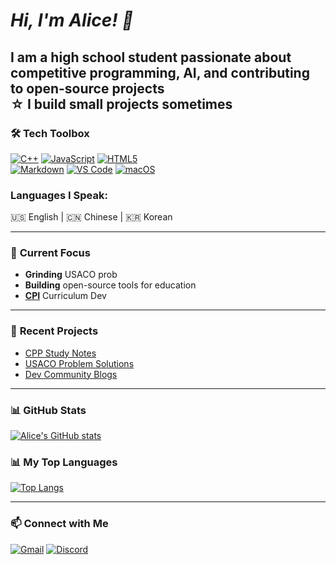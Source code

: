 # *Hi, I'm Alice! 👋*
I am a high school student passionate about competitive programming, AI, and contributing to open-source projects \
☆ I build small projects sometimes
---

### 🛠️ **Tech Toolbox**
[![C++](https://img.shields.io/badge/-C++-00599C?style=flat&logo=c%2B%2B&logoColor=white)](https://isocpp.org/)
[![JavaScript](https://img.shields.io/badge/-JavaScript-F7DF1E?style=flat&logo=javascript&logoColor=black)](https://developer.mozilla.org/en-US/docs/Web/JavaScript)
[![HTML5](https://img.shields.io/badge/-HTML-E34F26?style=flat&logo=html5&logoColor=white)](https://developer.mozilla.org/en-US/docs/Web/HTML)  
[![Markdown](https://img.shields.io/badge/-Markdown-000000?style=flat&logo=markdown&logoColor=white)](https://www.markdownguide.org/)
[![VS Code](https://img.shields.io/badge/-VS%20Code-007ACC?style=flat&logo=visual-studio-code&logoColor=white)](https://code.visualstudio.com/)
[![macOS](https://img.shields.io/badge/-macOS-000000?style=flat&logo=apple&logoColor=white)](https://developer.apple.com/macos/)

### **Languages I Speak**:  

🇺🇸 English | 🇨🇳 Chinese | 🇰🇷 Korean

---

### 🌱 **Current Focus**  
- **Grinding** USACO prob
- **Building** open-source tools for education
- [**CPI**](https://github.com/cpinitiative) Curriculum Dev

---
### 🚀 **Recent Projects**  
- [CPP Study Notes](https://github.com/alicelee2735/Algorithm-Vault)
- [USACO Problem Solutions](https://github.com/alicelee2735/usaco-solutions)
- [Dev Community Blogs](https://dev.to/alicelee2735)

---

### 📊 **GitHub Stats**

[![Alice's GitHub stats](https://github-readme-stats.vercel.app/api?username=alicelee2735&show_icons=true&theme=codeSTACKr&count_private=true&hide_border=true&cache_seconds=86400)](https://github.com/anuraghazra/github-readme-stats)
### 📊 **My Top Languages**
[![Top Langs](https://github-readme-stats.vercel.app/api/top-langs/?username=alicelee2735&layout=compact&theme=github_dark&hide_border=true)](https://github.com/anuraghazra/github-readme-stats)

---

### 📫 **Connect with Me**  
[![Gmail](https://img.shields.io/badge/Gmail-D14836?style=flat&logo=gmail&logoColor=white)](mailto:lichoiyin@gmail.com)
[![Discord](https://img.shields.io/badge/Discord-5865F2?style=flat&logo=discord&logoColor=white)](https://discordapp.com/users/687481044336902192)  

